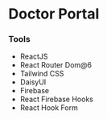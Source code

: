 # Doctor Portal

### Tools

- ReactJS
- React Router Dom@6
- Tailwind CSS
- DaisyUI
- Firebase
- React Firebase Hooks
- React Hook Form
